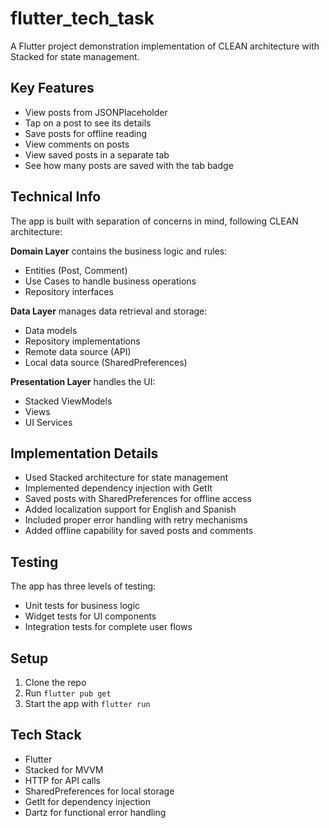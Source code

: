 # flutter_tech_task

A Flutter project demonstration implementation of CLEAN architecture with Stacked for state management.

## Key Features
- View posts from JSONPlaceholder
- Tap on a post to see its details
- Save posts for offline reading
- View comments on posts
- View saved posts in a separate tab
- See how many posts are saved with the tab badge

## Technical Info
The app is built with separation of concerns in mind, following CLEAN architecture:

**Domain Layer** contains the business logic and rules:
- Entities (Post, Comment)
- Use Cases to handle business operations
- Repository interfaces

**Data Layer** manages data retrieval and storage:
- Data models
- Repository implementations
- Remote data source (API)
- Local data source (SharedPreferences)

**Presentation Layer** handles the UI:
- Stacked ViewModels
- Views
- UI Services

## Implementation Details
- Used Stacked architecture for state management
- Implemented dependency injection with GetIt
- Saved posts with SharedPreferences for offline access
- Added localization support for English and Spanish
- Included proper error handling with retry mechanisms
- Added offline capability for saved posts and comments

## Testing
The app has three levels of testing:
- Unit tests for business logic
- Widget tests for UI components
- Integration tests for complete user flows

## Setup
1. Clone the repo
2. Run `flutter pub get`
4. Start the app with `flutter run`

## Tech Stack
- Flutter
- Stacked for MVVM
- HTTP for API calls
- SharedPreferences for local storage
- GetIt for dependency injection
- Dartz for functional error handling
